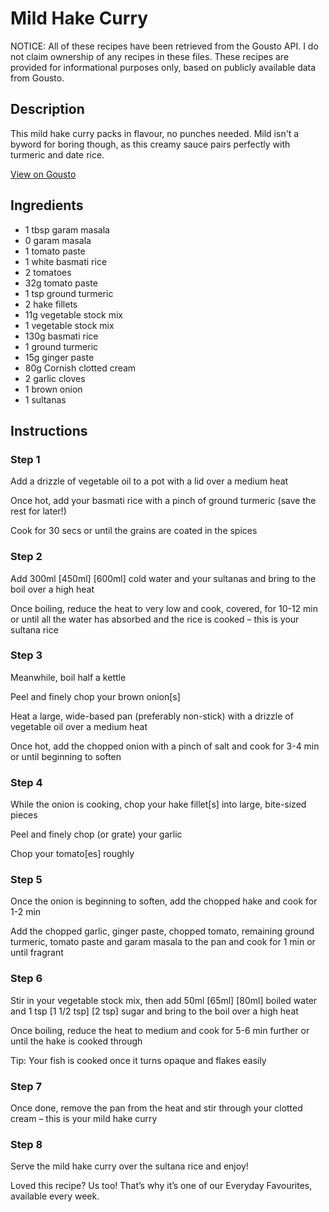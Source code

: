 # Mild Hake Curry

NOTICE: All of these recipes have been retrieved from the Gousto API. I do not claim ownership of any recipes in these files. These recipes are provided for informational purposes only, based on publicly available data from Gousto.

## Description

This mild hake curry packs in flavour, no punches needed. Mild isn't a byword for boring though, as this creamy sauce pairs perfectly with turmeric and date rice.

[View on Gousto](https://www.gousto.co.uk/recipes/cookbook/mild-hake-curry)

## Ingredients

- 1 tbsp garam masala
- 0 garam masala
- 1 tomato paste
- 1 white basmati rice
- 2 tomatoes
- 32g tomato paste
- 1 tsp ground turmeric
- 2 hake fillets
- 11g vegetable stock mix
- 1 vegetable stock mix
- 130g basmati rice
- 1 ground turmeric
- 15g ginger paste
- 80g Cornish clotted cream
- 2 garlic cloves
- 1 brown onion
- 1 sultanas

## Instructions


### Step 1

Add a drizzle of vegetable oil to a pot with a lid over a medium heat

Once hot, add your basmati rice with a pinch of ground turmeric (save the rest for later!)

Cook for 30 secs or until the grains are coated in the spices


### Step 2

Add 300ml<span class="text-danger"> <span class="text-purple">[450ml]</span> [600ml] </span>cold water and your sultanas and bring to the boil over a high heat

Once boiling, reduce the heat to very low and cook, covered, for 10-12 min or until all the water has absorbed and the rice is cooked – this is your sultana rice


### Step 3

Meanwhile, boil half a kettle

Peel and finely chop your brown onion[s]

Heat a large, wide-based pan (preferably non-stick) with a drizzle of vegetable oil over a medium heat

Once hot, add the chopped onion with a pinch of salt and cook for 3-4 min or until beginning to soften


### Step 4

While the onion is cooking, chop your hake fillet[s] into large, bite-sized pieces

Peel and finely chop (or grate) your garlic

Chop your tomato[es] roughly


### Step 5

Once the onion is beginning to soften, add the chopped hake and cook for 1-2 min

Add the chopped garlic, ginger paste, chopped tomato, remaining ground turmeric, tomato paste and garam masala to the pan and cook for 1 min or until fragrant


### Step 6

Stir in your vegetable stock mix, then add 50ml <span class="text-purple">[65ml]</span> <span class="text-danger">[80ml] </span>boiled water and 1 tsp<span class="text-purple"> [1 1/2 tsp] </span><span class="text-danger">[2 tsp] </span>sugar and bring to the boil over a high heat

Once boiling, reduce the heat to medium and cook for 5-6 min further or until the hake is cooked through

Tip: Your fish is cooked once it turns opaque and flakes easily


### Step 7

Once done, remove the pan from the heat and stir through your clotted cream – this is your mild hake curry

### Step 8

Serve the mild hake curry over the sultana rice and enjoy!

<span class="text-danger">Loved this recipe? Us too! That’s why it’s one of our Everyday Favourites, available every week.</span>

